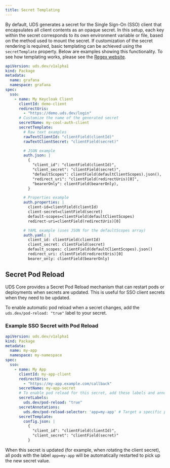 ```yaml
---
title: Secret Templating
---
```


By default, UDS generates a secret for the Single Sign-On (SSO) client that encapsulates all client contents as an opaque secret. In this setup, each key within the secret corresponds to its own environment variable or file, based on the method used to mount the secret. If customization of the secret rendering is required, basic templating can be achieved using the `secretTemplate` property. Below are examples showing this functionality. To see how templating works, please see the [Regex website](https://regex101.com/r/e41Dsk/3).

```yaml
apiVersion: uds.dev/v1alpha1
kind: Package
metadata:
  name: grafana
  namespace: grafana
spec:
  sso:
    - name: My Keycloak Client
      clientId: demo-client
      redirectUris:
        - "https://demo.uds.dev/login"
      # Customize the name of the generated secret
      secretName: my-cool-auth-client
      secretTemplate:
        # Raw text examples
        rawTextClientId: "clientField(clientId)"
        rawTextClientSecret: "clientField(secret)"

        # JSON example
        auth.json: |
          {
            "client_id": "clientField(clientId)",
            "client_secret": "clientField(secret)",
            "defaultScopes": clientField(defaultClientScopes).json(),
            "redirect_uri": "clientField(redirectUris)[0]",
            "bearerOnly": clientField(bearerOnly),
          }

        # Properties example
        auth.properties: |
          client-id=clientField(clientId)
          client-secret=clientField(secret)
          default-scopes=clientField(defaultClientScopes)
          redirect-uri=clientField(redirectUris)[0]

        # YAML example (uses JSON for the defaultScopes array)
        auth.yaml: |
          client_id: clientField(clientId)
          client_secret: clientField(secret)
          default_scopes: clientField(defaultClientScopes).json()
          redirect_uri: clientField(redirectUris)[0]
          bearer_only: clientField(bearerOnly)
  ```

## Secret Pod Reload

UDS Core provides a Secret Pod Reload mechanism that can restart pods or deployments when secrets are updated. This is useful for SSO client secrets when they need to be updated.

To enable automatic pod reload when a secret changes, add the `uds.dev/pod-reload: "true"` label to your secret.

### Example SSO Secret with Pod Reload

```yaml
apiVersion: uds.dev/v1alpha1
kind: Package
metadata:
  name: my-app
  namespace: my-namespace
spec:
  sso:
    - name: My App
      clientId: my-app-client
      redirectUris:
        - "https://my-app.example.com/callback"
      secretName: my-app-secret
      # To enable pod reload for this secret, add these labels and annotations
      secretLabels:
        uds.dev/pod-reload: "true"
      secretAnnotations:
        uds.dev/pod-reload-selector: 'app=my-app' # Target a specific pod(s) to reload
      secretTemplate:
        config.json: |
          {
            "client_id": "clientField(clientId)",
            "client_secret": "clientField(secret)"
          }
```

When this secret is updated (for example, when rotating the client secret), all pods with the label `app=my-app` will be automatically restarted to pick up the new secret value.
